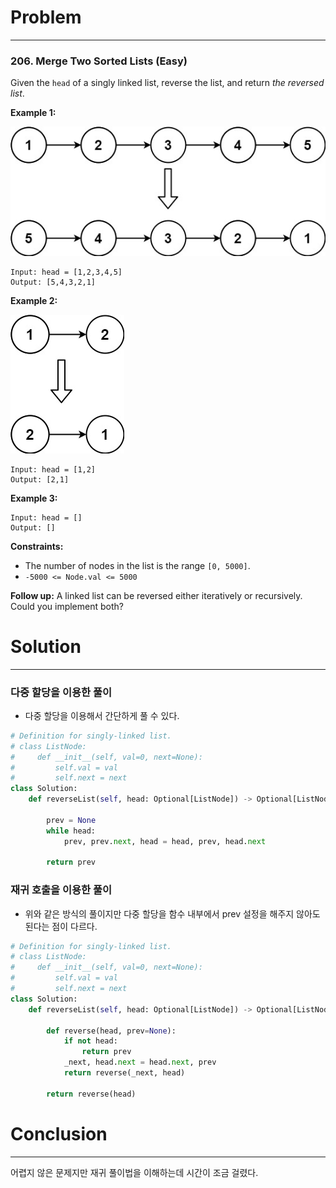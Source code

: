 # Problem

---

### 206. Merge Two Sorted Lists (Easy)

Given the `head` of a singly linked list, reverse the list, and return *the reversed list*.

 

**Example 1:**

![1](../assets/images/03-19-leetcode-206/1.jpeg)

```
Input: head = [1,2,3,4,5]
Output: [5,4,3,2,1]
```

**Example 2:**

![1](../assets/images/03-19-leetcode-206/2.jpeg)

```
Input: head = [1,2]
Output: [2,1]
```

**Example 3:**

```
Input: head = []
Output: []
```

 

**Constraints:**

- The number of nodes in the list is the range `[0, 5000]`.
- `-5000 <= Node.val <= 5000`

 

**Follow up:** A linked list can be reversed either iteratively or recursively. Could you implement both?



# Solution

---

### 다중 할당을 이용한 풀이

- 다중 할당을 이용해서 간단하게 풀 수 있다.

```python
# Definition for singly-linked list.
# class ListNode:
#     def __init__(self, val=0, next=None):
#         self.val = val
#         self.next = next
class Solution:
    def reverseList(self, head: Optional[ListNode]) -> Optional[ListNode]:

        prev = None
        while head:
            prev, prev.next, head = head, prev, head.next
            
        return prev
```



### 재귀 호출을 이용한 풀이

- 위와 같은 방식의 풀이지만 다중 할당을 함수 내부에서 prev 설정을 해주지 않아도 된다는 점이 다르다.

```python
# Definition for singly-linked list.
# class ListNode:
#     def __init__(self, val=0, next=None):
#         self.val = val
#         self.next = next
class Solution:
    def reverseList(self, head: Optional[ListNode]) -> Optional[ListNode]:
      
        def reverse(head, prev=None):
            if not head:
                return prev
            _next, head.next = head.next, prev
            return reverse(_next, head)

        return reverse(head)

```



# Conclusion

---

어렵지 않은 문제지만 재귀 풀이법을 이해하는데 시간이 조금 걸렸다.